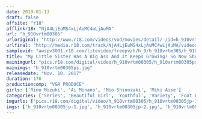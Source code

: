 ```yaml
---
date: 2019-01-13
draft: false
affsite: "r18"
afflinkr18: "NjA4LjEuMS4xLjAuMC4wLjAuMA"
url: "h_910vrtm00305"
urloriginal: "http://www.r18.com/videos/vod/movies/detail/-/id=h_910vrtm00305"
urlfinal: "http://media.r18.com/track/NjA4LjEuMS4xLjAuMC4wLjAuMA/videos/vod/movies/detail/-/id=h_910vrtm00305"
samplevid: "awspv3001.r18.com/litevideo/freepv/h/h_9/h_910vrtm305/h_910vrtm305_dmb_w.mp4"
title: "My Little Sister Has A Big Ass And It Keeps Growing! So Now She's Come To Me, Her Big Brother, For Advice When Faced With Such A Voluptuous Ass, I Could No Longer Resist, And Decided To Commit Incest! As I Rocked Her Big Ass We Had Multiple Rounds Of Creampie Sex! 2"
mainimgurl: "pics.r18.com/digital/video/h_910vrtm00305/h_910vrtm00305ps.jpg"
mainimgs: "h_910vrtm00305ps.jpg"
releasedate: "Nov. 10, 2017"
duration: 176
productioncomp: "V&R PRODUCE"
girls: ['Rino Mizuki', 'Ai Minano', 'Mio Shinozaki', 'Miki Aise']
categories: ['Series', 'Beautiful Girl', 'Youthful', 'Variety', 'Foot Fetish', 'Ass Lover', 'Creampie', 'Hi-Def']
imgurls: ['pics.r18.com/digital/video/h_910vrtm00305/h_910vrtm00305jp-1.jpg', 'pics.r18.com/digital/video/h_910vrtm00305/h_910vrtm00305jp-2.jpg', 'pics.r18.com/digital/video/h_910vrtm00305/h_910vrtm00305jp-3.jpg', 'pics.r18.com/digital/video/h_910vrtm00305/h_910vrtm00305jp-4.jpg', 'pics.r18.com/digital/video/h_910vrtm00305/h_910vrtm00305jp-5.jpg', 'pics.r18.com/digital/video/h_910vrtm00305/h_910vrtm00305jp-6.jpg', 'pics.r18.com/digital/video/h_910vrtm00305/h_910vrtm00305jp-7.jpg', 'pics.r18.com/digital/video/h_910vrtm00305/h_910vrtm00305jp-8.jpg', 'pics.r18.com/digital/video/h_910vrtm00305/h_910vrtm00305jp-9.jpg', 'pics.r18.com/digital/video/h_910vrtm00305/h_910vrtm00305jp-10.jpg', 'pics.r18.com/digital/video/h_910vrtm00305/h_910vrtm00305jp-11.jpg', 'pics.r18.com/digital/video/h_910vrtm00305/h_910vrtm00305jp-12.jpg', 'pics.r18.com/digital/video/h_910vrtm00305/h_910vrtm00305jp-13.jpg', 'pics.r18.com/digital/video/h_910vrtm00305/h_910vrtm00305jp-14.jpg', 'pics.r18.com/digital/video/h_910vrtm00305/h_910vrtm00305jp-15.jpg', 'pics.r18.com/digital/video/h_910vrtm00305/h_910vrtm00305jp-16.jpg', 'pics.r18.com/digital/video/h_910vrtm00305/h_910vrtm00305jp-17.jpg', 'pics.r18.com/digital/video/h_910vrtm00305/h_910vrtm00305jp-18.jpg', 'pics.r18.com/digital/video/h_910vrtm00305/h_910vrtm00305jp-19.jpg', 'pics.r18.com/digital/video/h_910vrtm00305/h_910vrtm00305jp-20.jpg']
imgs: ['h_910vrtm00305jp-1.jpg', 'h_910vrtm00305jp-2.jpg', 'h_910vrtm00305jp-3.jpg', 'h_910vrtm00305jp-4.jpg', 'h_910vrtm00305jp-5.jpg', 'h_910vrtm00305jp-6.jpg', 'h_910vrtm00305jp-7.jpg', 'h_910vrtm00305jp-8.jpg', 'h_910vrtm00305jp-9.jpg', 'h_910vrtm00305jp-10.jpg', 'h_910vrtm00305jp-11.jpg', 'h_910vrtm00305jp-12.jpg', 'h_910vrtm00305jp-13.jpg', 'h_910vrtm00305jp-14.jpg', 'h_910vrtm00305jp-15.jpg', 'h_910vrtm00305jp-16.jpg', 'h_910vrtm00305jp-17.jpg', 'h_910vrtm00305jp-18.jpg', 'h_910vrtm00305jp-19.jpg', 'h_910vrtm00305jp-20.jpg']
---
```


